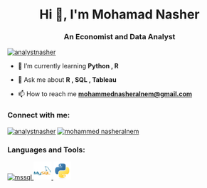 <h1 align="center">Hi 👋, I'm Mohamad Nasher</h1>
<h3 align="center">An Economist and Data Analyst</h3>

<p align="left"> <a href="https://twitter.com/analystnasher" target="blank"><img src="https://img.shields.io/twitter/follow/analystnasher?logo=twitter&style=for-the-badge" alt="analystnasher" /></a> </p>

- 🌱 I’m currently learning **Python , R**

- 💬 Ask me about **R , SQL , Tableau**

- 📫 How to reach me **mohammednasheralnem@gmail.com**

<h3 align="left">Connect with me:</h3>
<p align="left">
<a href="https://twitter.com/analystnasher" target="blank"><img align="center" src="https://raw.githubusercontent.com/rahuldkjain/github-profile-readme-generator/master/src/images/icons/Social/twitter.svg" alt="analystnasher" height="30" width="40" /></a>
<a href="https://linkedin.com/in/mohammed nasheralnem" target="blank"><img align="center" src="https://raw.githubusercontent.com/rahuldkjain/github-profile-readme-generator/master/src/images/icons/Social/linked-in-alt.svg" alt="mohammed nasheralnem" height="30" width="40" /></a>
</p>

<h3 align="left">Languages and Tools:</h3>
<p align="left"> <a href="https://www.microsoft.com/en-us/sql-server" target="_blank" rel="noreferrer"> <img src="https://www.svgrepo.com/show/303229/microsoft-sql-server-logo.svg" alt="mssql" width="40" height="40"/> </a> <a href="https://www.mysql.com/" target="_blank" rel="noreferrer"> <img src="https://raw.githubusercontent.com/devicons/devicon/master/icons/mysql/mysql-original-wordmark.svg" alt="mysql" width="40" height="40"/> </a> <a href="https://www.python.org" target="_blank" rel="noreferrer"> <img src="https://raw.githubusercontent.com/devicons/devicon/master/icons/python/python-original.svg" alt="python" width="40" height="40"/> </a> </p>
